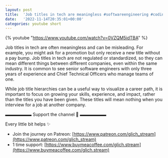 ```yaml
---
layout: post
title:  'Job titles in tech are meaningless #softwareengineering #coding'
date:   '2022-11-14T20:35:01+00:00'
categories: youtube short
---
```

{% youtube  "https://www.youtube.com/watch?v=0VZQM5idTBA" %}
<br />

Job titles in tech are often meaningless and can be misleading. For example, you might ask for a promotion but only receive a new title without a pay bump. Job titles in tech are not regulated or standardized, so they can mean different things between different companies, even within the same industry. It is common to see senior software engineers with only three years of experience and Chief Technical Officers who manage teams of one.

While job title hierarchies can be a useful way to visualize a career path, it is important to focus on growing your skills, experience, and impact, rather than the titles you have been given. These titles will mean nothing when you interview for a job at another company.

▬▬▬▬▬▬ Support the channel 💜 ▬▬▬▬▬▬

Every little bit helps ✨
- Join the journey on Patreon: [https://www.patreon.com/glich_stream](https://www.patreon.com/glich_stream)
- 1 time support: [https://www.buymeacoffee.com/glich.stream](https://www.buymeacoffee.com/glich.stream)